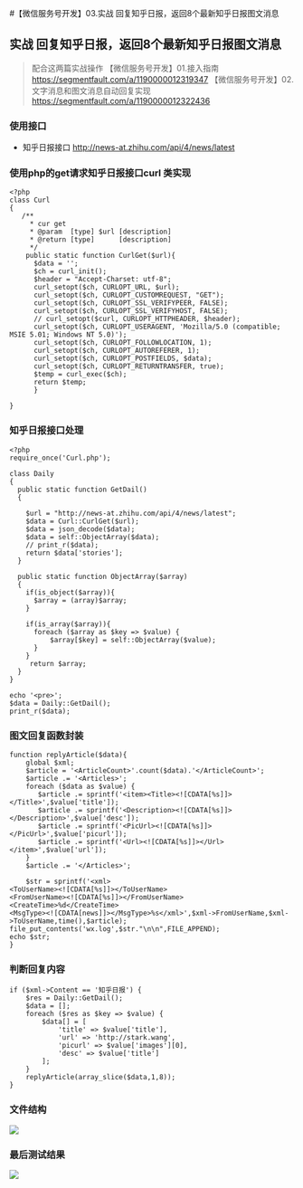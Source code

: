 #【微信服务号开发】03.实战 回复知乎日报，返回8个最新知乎日报图文消息
## 实战 回复知乎日报，返回8个最新知乎日报图文消息
>配合这两篇实战操作
【微信服务号开发】01.接入指南
https://segmentfault.com/a/1190000012319347
【微信服务号开发】02.文字消息和图文消息自动回复实现
https://segmentfault.com/a/1190000012322436
### 使用接口

- 知乎日报接口
http://news-at.zhihu.com/api/4/news/latest
### 使用php的get请求知乎日报接口curl 类实现
```
<?php
class Curl
{
   /**
     * cur get
     * @param  [type] $url [description]
     * @return [type]      [description]
     */
    public static function CurlGet($url){
      $data = '';
      $ch = curl_init();
      $header = "Accept-Charset: utf-8";
      curl_setopt($ch, CURLOPT_URL, $url);
      curl_setopt($ch, CURLOPT_CUSTOMREQUEST, "GET");
      curl_setopt($ch, CURLOPT_SSL_VERIFYPEER, FALSE);
      curl_setopt($ch, CURLOPT_SSL_VERIFYHOST, FALSE);
      // curl_setopt($curl, CURLOPT_HTTPHEADER, $header);
      curl_setopt($ch, CURLOPT_USERAGENT, 'Mozilla/5.0 (compatible; MSIE 5.01; Windows NT 5.0)');
      curl_setopt($ch, CURLOPT_FOLLOWLOCATION, 1);
      curl_setopt($ch, CURLOPT_AUTOREFERER, 1);
      curl_setopt($ch, CURLOPT_POSTFIELDS, $data);
      curl_setopt($ch, CURLOPT_RETURNTRANSFER, true);
      $temp = curl_exec($ch);
      return $temp;
	  }

}
```
### 知乎日报接口处理
```
<?php
require_once('Curl.php');

class Daily
{
  public static function GetDail()
  {

    $url = "http://news-at.zhihu.com/api/4/news/latest";
    $data = Curl::CurlGet($url);
    $data = json_decode($data);
    $data = self::ObjectArray($data);
    // print_r($data);
    return $data['stories'];
  }

  public static function ObjectArray($array)
  {
    if(is_object($array)){
      $array = (array)$array;
    }

    if(is_array($array)){
      foreach ($array as $key => $value) {
          $array[$key] = self::ObjectArray($value);
      }
    }
     return $array;
  }
}

echo '<pre>';
$data = Daily::GetDail();
print_r($data);
```

### 图文回复函数封装
```
function replyArticle($data){
    global $xml;
    $article = '<ArticleCount>'.count($data).'</ArticleCount>';
    $article .= '<Articles>';
    foreach ($data as $value) {
       $article .= sprintf('<item><Title><![CDATA[%s]]></Title>',$value['title']);
       $article .= sprintf('<Description><![CDATA[%s]]></Description>',$value['desc']);
       $article .= sprintf('<PicUrl><![CDATA[%s]]></PicUrl>',$value['picurl']);
       $article .= sprintf('<Url><![CDATA[%s]]></Url></item>',$value['url']);
    }
    $article .= '</Articles>';

    $str = sprintf('<xml>
<ToUserName><![CDATA[%s]]></ToUserName>
<FromUserName><![CDATA[%s]]></FromUserName>
<CreateTime>%d</CreateTime>
<MsgType><![CDATA[news]]></MsgType>%s</xml>',$xml->FromUserName,$xml->ToUserName,time(),$article);
file_put_contents('wx.log',$str."\n\n",FILE_APPEND);
echo $str;
}
```
### 判断回复内容
```
if ($xml->Content == '知乎日报') {
    $res = Daily::GetDail();
    $data = [];
    foreach ($res as $key => $value) {
        $data[] = [
            'title' => $value['title'],
            'url' => 'http://stark.wang',
            'picurl' => $value['images'][0],
            'desc' => $value['title']
        ];
    }
    replyArticle(array_slice($data,1,8));
}
```
### 文件结构
![](http://md.shudong.wang/markdown-img-paste-20171207144353799.png)

### 最后测试结果
![](http://md.shudong.wang/markdown-img-paste-20171207144453248.png)
